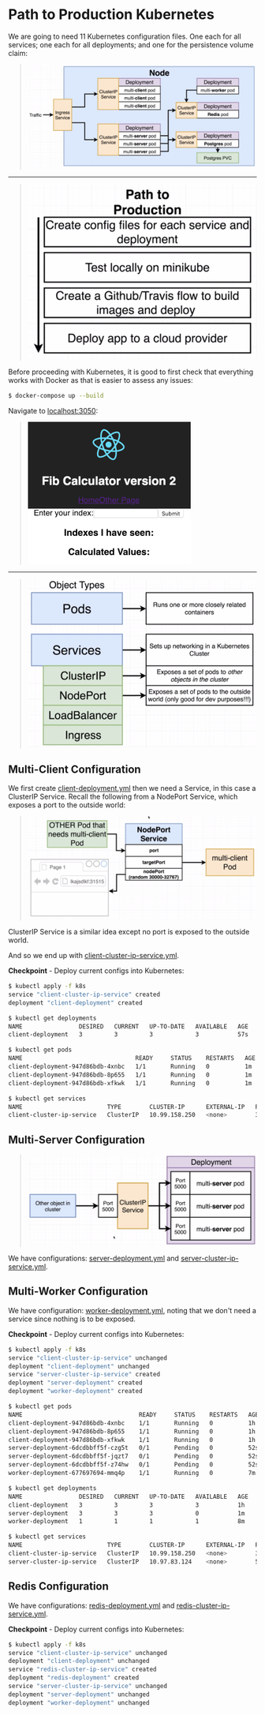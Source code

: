 # Path to Production Kubernetes

We are going to need 11 Kubernetes configuration files. One each for all services; one each for all deployments; and one for the persistence volume claim:

> ![Introduction](docs/images/introduction.png)

---

> ![Path to production](docs/images/path-to-production.png)

Before proceeding with Kubernetes, it is good to first check that everything works with Docker as that is easier to assess any issues:

```bash
$ docker-compose up --build
```

Navigate to [localhost:3050](http://localhost:3050):

> ![Docker compose up app](docs/images/docker-compose-up-app.png)

---

> ![Object types](docs/images/object-types.png)

## Multi-Client Configuration

We first create [client-deployment.yml](k8s/client-deployment.yml) then we need a Service, in this case a ClusterIP Service. Recall the following from a NodePort Service, which exposes a port to the outside world:

> ![Node port](docs/images/node-port.png)

ClusterIP Service is a similar idea except no port is exposed to the outside world.

And so we end up with [client-cluster-ip-service.yml](k8s/client-cluster-ip-service.yml).

**Checkpoint** - Deploy current configs into Kubernetes:

```bash
$ kubectl apply -f k8s
service "client-cluster-ip-service" created
deployment "client-deployment" created
```

```bash
$ kubectl get deployments
NAME                DESIRED   CURRENT   UP-TO-DATE   AVAILABLE   AGE
client-deployment   3         3         3            3           57s
```

```bash
$ kubectl get pods
NAME                                READY     STATUS    RESTARTS   AGE
client-deployment-947d86bdb-4xnbc   1/1       Running   0          1m
client-deployment-947d86bdb-8p655   1/1       Running   0          1m
client-deployment-947d86bdb-xfkwk   1/1       Running   0          1m
```

```bash
$ kubectl get services
NAME                        TYPE        CLUSTER-IP      EXTERNAL-IP   PORT(S)    AGE
client-cluster-ip-service   ClusterIP   10.99.158.250   <none>        3000/TCP   2m
```

## Multi-Server Configuration

> ![Multi server configs](docs/images/multi-server-configs.png)

We have configurations: [server-deployment.yml](k8s/server-deployment.yml]) and [server-cluster-ip-service.yml](k8s/server-cluster-ip-service.yml).

## Multi-Worker Configuration

We have configuration: [worker-deployment.yml](k8s/worker-deployment.yml), noting that we don't need a service since nothing is to be exposed.

**Checkpoint** - Deploy current configs into Kubernetes:

```bash
$ kubectl apply -f k8s
service "client-cluster-ip-service" unchanged
deployment "client-deployment" unchanged
service "server-cluster-ip-service" created
deployment "server-deployment" created
deployment "worker-deployment" created
```

```bash
$ kubectl get pods
NAME                                 READY     STATUS    RESTARTS   AGE
client-deployment-947d86bdb-4xnbc    1/1       Running   0          1h
client-deployment-947d86bdb-8p655    1/1       Running   0          1h
client-deployment-947d86bdb-xfkwk    1/1       Running   0          1h
server-deployment-6dcdbbff5f-czg5t   0/1       Pending   0          52s
server-deployment-6dcdbbff5f-jqzt7   0/1       Pending   0          52s
server-deployment-6dcdbbff5f-z74hw   0/1       Pending   0          52s
worker-deployment-677697694-mmq4p    1/1       Running   0          7m
```

```bash
$ kubectl get deployments
NAME                DESIRED   CURRENT   UP-TO-DATE   AVAILABLE   AGE
client-deployment   3         3         3            3           1h
server-deployment   3         3         3            0           1m
worker-deployment   1         1         1            1           8m
```

```bash
$ kubectl get services
NAME                        TYPE        CLUSTER-IP      EXTERNAL-IP   PORT(S)    AGE
client-cluster-ip-service   ClusterIP   10.99.158.250   <none>        3000/TCP   1h
server-cluster-ip-service   ClusterIP   10.97.83.124    <none>        5000/TCP   2m
```

## Redis Configuration

We have configurations: [redis-deployment.yml](k8s/redis-deployment.yml) and [redis-cluster-ip-service.yml](k8s/redis-cluster-ip-service.yml).

**Checkpoint** - Deploy current configs into Kubernetes:

```bash
$ kubectl apply -f k8s
service "client-cluster-ip-service" unchanged
deployment "client-deployment" unchanged
service "redis-cluster-ip-service" created
deployment "redis-deployment" created
service "server-cluster-ip-service" unchanged
deployment "server-deployment" unchanged
deployment "worker-deployment" unchanged
```

